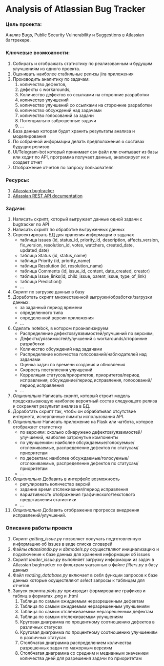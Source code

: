 Analysis of Atlassian Bug Tracker
===========================

### Цель проекта:
Анализ Bugs, Public Security Vulnerability и Suggestions в Atlassian багтрекере.

### Ключевые возможности:
1. Собирать и отображать статистику по реализованным и будущим улучшениям из одного проекта.
2. Оценивать наиболее стабильные релизы jira приложения
3. Производить аналитику по задачам:
    1. количество дефектов, 
    2. дефекты с workarounds, 
    3. Количество дефектов со ссылками на сторонние разработки
    4. количество улучшений
    5. количество улучшений со ссылками на сторонние разработки
    6. количество обсуждений над задачами
    7. количество голосований за задачи
    8. Потенциально заброшенные задачи 
    8. ...
4. База данных которая будет хранить результаты анализа и моделирования
5. По собранной информации делать предположения о составах будущих релизов
6. UI/Telegram-bot который принимает csv файл или считывает из базы или ходит по API, программа получает данные, анализирует их и создает отчет
7. Отображение отчетов по запросу пользователя


### Ресурсы:
1. [Atlassian bugtracker](https://jira.atlassian.com/projects/JRASERVER)
2. [Atlassian REST API documentation](https://developer.atlassian.com/server/jira/platform/rest-apis/)


### Задачи:
1. Написать скрипт, который выгружает данные одной задачи c bugtracker по API  
2. Написать скрипт по обработке выгруженных данных
3. Спроектировать БД для хранения информации о задачах 
    * таблица issues (id, status_id, priority_id, description, affects_version, fix_version, resolution_id,  votes, watchers, created_date, updated_date)
    * таблица Status (id, status_name)
    * таблица Priority (id, priority_name)
    * таблица Resolution (id, resolution_name)
    * таблица Comments (id, issue_id, content, date_created, creator)
    * таблица Issue_links(id, child_issue, parent_issue, type_of_link)
    * таблица Prediction()
    * ...
4. Скрипт по загрузке данных в базу
5. Доработать скрипт множественной выгрузки/обработки/загрузки данных:
    * за заданный период времени
    * определенного типа
    * определенной версии приложения
    * ...
6. Сделать notebok, в котором проанализируем 
    * Распределение дефектов/уязвимостей/улучшений по версиям,
    * Дефекты/уязвимостей/улучшений с workarounds/сторонние разработки
    * Количество обсуждений над задачами
    * Распределение количества голосований/наблюдателей над задачами
    * Оценка задач по времени создания и обновления
    * Скорость поступления улучшений
    * Корреляция статусов/приоритетов, приоритетов/период исправления, обсуждение/период исправления, голосований/период исправления
    * ...
7. *Опционально* Написать скрипт, который строит модель предсказывающую наиболее вероятный состав следующего релиза и сохраняет результат анализа в БД.
8. Доработать скрипт так, чтобы он обрабатывал отсутствие интернета, исчерпанные лимиты использования API.
9. *Опционально* Написать приложение на Flask или чатбота, которое отображает статистику
    * по версиям: сколько обнаружено дефектов/уязвимостей/улучшений, наиболее затронутые компоненты
    * по улучшениям: наиболее обсуждаемые/голосуемые/отслеживаемые, распределение дефектов по статусам/приоритетам
    * по дефектам: наиболее обсуждаемые/голосуемые/отслеживаемые, распределение дефектов по статусам/приоритетам
    * ...
10. *Опционально* Добавить в интерфейс возможность 
    * регулировать количество версий
    * задание время отслеживания/период исправления
    * вариативность отображения графического/текстового представления статистики
    * ...
11. *Опционально* Добавить отображение прогресса внедрения исправлений/улучшений.

### Описание работы проекта

1. Скрипт _getting_issue.py_ позволяет получать подготовленную информацию об issues в виде списка словарей
2. Файлы _atlassiandb.py_ и _dbmodels.py_ осуществляют инициализацию и подключение к базе данных для хранения информации об issues
3. Скрипт _loader_issue.py_ выполняет загрузку информации из задач в Atlassian bagtrracker по фильтрам указанных в файле _filters.py_ в базу данных
4. Файл _reading_database.py_ включает в себя функции запросов к базе данных которые осуществляют _select_ запросы к таблицам для отчетов
5. Запуск скрипта _plots.py_ производит формирование графиков и таблиц в форматах .png и .html
    1. Таблица по самым ожидаемым неразрешенным дефектам
    2. Таблица по самым ожидаемым неразрешенным улучшениям
    3. Таблица по самым отслеживаемым неразрешенным дефектам
    4. Таблица по самым отслеживаемым улучшениям
    5. Круговая диаграмма по процентному соотношению дефектов в различных статусах
    6. Круговая диаграмма по процентному соотношению улучшениям в различных статусах
    7. Столбчатая диаграмма распределением количества разрешенных задач по мажорным версиям
    8. Столбчатая диаграмма со средним и медианным значением количества дней для разрешения задачи по приоритетам
